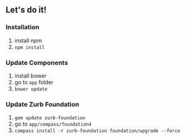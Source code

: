 ## Let's do it!


### Installation
1. install npm
2. `npm install`

### Update Components
1. install bower 
2. go to `app` folder
3. `bower update`

### Update Zurb Foundation
1. `gem update zurb-foundation`
2. go to `app/compass/foundation4`
3. `compass install -r zurb-foundation foundation/upgrade --force`